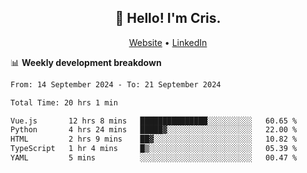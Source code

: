 
<h2 align="center">👋 Hello! I'm Cris.</h2>
<p align="center">
  <a href="https://www.criscunas.dev">Website</a> •
  <a href="https://www.linkedin.com/in/cristophercunas/">LinkedIn</a> 
</p>


📊 **Weekly development breakdown**
<!--START_SECTION:waka-->

```txt
From: 14 September 2024 - To: 21 September 2024

Total Time: 20 hrs 1 min

Vue.js       12 hrs 8 mins   ███████████████░░░░░░░░░░   60.65 %
Python       4 hrs 24 mins   █████▓░░░░░░░░░░░░░░░░░░░   22.00 %
HTML         2 hrs 9 mins    ██▓░░░░░░░░░░░░░░░░░░░░░░   10.82 %
TypeScript   1 hr 4 mins     █▒░░░░░░░░░░░░░░░░░░░░░░░   05.39 %
YAML         5 mins          ░░░░░░░░░░░░░░░░░░░░░░░░░   00.47 %
```

<!--END_SECTION:waka-->
